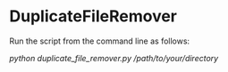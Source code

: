 # DuplicateFileRemover

Run the script from the command line as follows:

_python duplicate_file_remover.py /path/to/your/directory_

